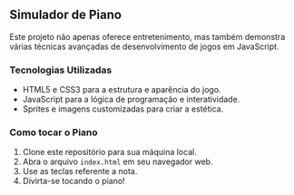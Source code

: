 ## Simulador de Piano

Este projeto não apenas oferece entretenimento, mas também demonstra várias técnicas avançadas de desenvolvimento de jogos em JavaScript.

### Tecnologias Utilizadas

- HTML5 e CSS3 para a estrutura e aparência do jogo.
- JavaScript para a lógica de programação e interatividade.
- Sprites e imagens customizadas para criar a estética.

### Como tocar o Piano

1. Clone este repositório para sua máquina local.
2. Abra o arquivo `index.html` em seu navegador web.
3. Use as teclas referente a nota. 
4. Divirta-se tocando o piano!

